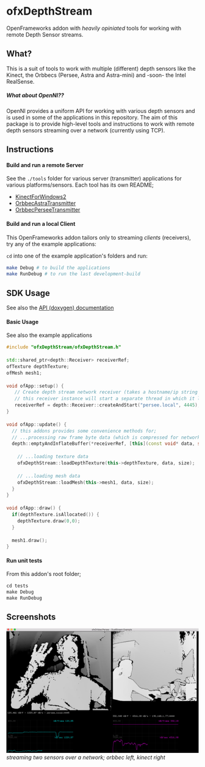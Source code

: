 # ofxDepthStream

OpenFrameworks addon with _heavily opiniated_ tools for working with remote Depth Sensor streams.

## What?

This is a suit of tools to work with multiple (different) depth sensors like the Kinect, the Orbbecs (Persee, Astra and Astra-mini) and -soon- the Intel RealSense.


##### What about OpenNI??

OpenNI provides a uniform API for working with various depth sensors and is used in some of the applications in this repository. The aim of this package is to provide high-level tools and instructions to work with remote depth sensors streaming over a network (currently using TCP).



## Instructions

#### Build and run a remote Server
See the ```./tools``` folder for various server (transmitter) applications for various platforms/sensors.
Each tool has its own README;
 * [KinectForWindows2](tools/KinectForWindows2/README.md)
 * [OrbbecAstraTransmitter](tools/OrbbecAstraTransmitter/README.md)
 * [OrbbecPerseeTransmitter](tools/OrbbecPerseeTransmitter/README.md)

#### Build and run a local Client
This OpenFrameworks addon tailors only to streaming _clients_ (receivers), try
any of the example applications:

```cd``` into one of the example application's folders and run:
```bash
make Debug # to build the applications
make RunDebug # to run the last development-build
```

## SDK Usage
See also the [API (doxygen) documentation](https://fusefactory.github.io/ofxDepthStream/docs/html/hierarchy.html)

#### Basic Usage
See also the example applications

```c++
#include "ofxDepthStream/ofxDepthStream.h"

std::shared_ptr<depth::Receiver> receiverRef;
ofTexture depthTexture;
ofMesh mesh1;

void ofApp::setup() {
   // Create depth stream network receiver (takes a hostname/ip string and port number)
   // this receiver instance will start a separate thread in which it listens for new frame data
   receiverRef = depth::Receiver::createAndStart("persee.local", 4445);
}

void ofApp::update() {
  // this addons provides some convenience methods for;
  // ...processing raw frame byte data (which is compressed for network streaming)
  depth::emptyAndInflateBuffer(*receiverRef, [this](const void* data, size_t size){

    // ...loading texture data
    ofxDepthStream::loadDepthTexture(this->depthTexture, data, size);

    // ...loading mesh data
    ofxDepthStream::loadMesh(this->mesh1, data, size);
  }
}

void ofApp::draw() {
  if(depthTexture.isAllocated()) {
    depthTexture.draw(0,0);
  }

  mesh1.draw();
}

```
#### Run unit tests
From this addon's root folder;
```shell
cd tests
make Debug
make RunDebug
```

## Screenshots
![Clients](screenshots/DualStreamOrbbecKinect2.png "Dual Stream with Orbbec [left] and Kinect [right] and")
_streaming two sensors over a network; orbbec left, kinect right_
